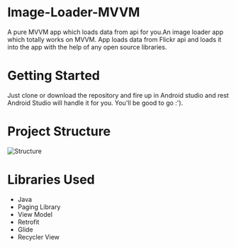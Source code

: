 # Image-Loader-MVVM
A pure MVVM app which loads data from api for you.An image loader app which totally works on MVVM. App loads data from Flickr api and loads it into the app with the help of any open source libraries.


# Getting Started
Just clone or download the repository and fire up in Android studio and rest Android Studio will handle it for you. You'll be good to go :').

# Project Structure
![Structure](https://i.ibb.co/5BpmxQf/Image-Loader-Chart-1.jpg)

# Libraries Used
* Java
* Paging Library 
* View Model
* Retrofit
* Glide
* Recycler View
         
        
